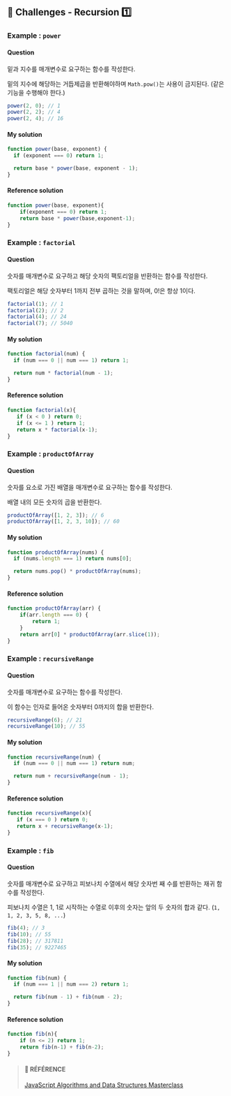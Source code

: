 ## 🍋 Challenges - Recursion 1️⃣

### Example : `power`

#### **Question**

밑과 지수를 매개변수로 요구하는 함수를 작성한다.

밑의 지수에 해당하는 거듭제곱을 반환해야하며 `Math.pow()`는 사용이 금지된다. (같은 기능을 수행해야 한다.)

```js
power(2, 0); // 1
power(2, 2); // 4
power(2, 4); // 16
```

#### **My solution**

```js
function power(base, exponent) {
  if (exponent === 0) return 1;

  return base * power(base, exponent - 1);
}
```

#### **Reference solution**

```js
function power(base, exponent){
    if(exponent === 0) return 1;
    return base * power(base,exponent-1);
}
```

### Example : `factorial`

#### **Question**

숫자를 매개변수로 요구하고 해당 숫자의 팩토리얼을 반환하는 함수를 작성한다.

팩토리얼은 해당 숫자부터 1까지 전부 곱하는 것을 말하며, 0!은 항상 1이다.

```js
factorial(1); // 1
factorial(2); // 2
factorial(4); // 24
factorial(7); // 5040
```

#### **My solution**

```js
function factorial(num) {
  if (num === 0 || num === 1) return 1;

  return num * factorial(num - 1);
}
```

#### **Reference solution**

```js
function factorial(x){
   if (x < 0 ) return 0;
   if (x <= 1 ) return 1;
   return x * factorial(x-1);
}
```

### Example : `productOfArray`

#### **Question**

숫자를 요소로 가진 배열을 매개변수로 요구하는 함수를 작성한다.

배열 내의 모든 숫자의 곱을 반환한다.

```js
productOfArray([1, 2, 3]); // 6
productOfArray([1, 2, 3, 10]); // 60
```

#### **My solution**

```js
function productOfArray(nums) {
  if (nums.length === 1) return nums[0];

  return nums.pop() * productOfArray(nums);
}
```

#### **Reference solution**

```js
function productOfArray(arr) {
    if(arr.length === 0) {
        return 1;
    }
    return arr[0] * productOfArray(arr.slice(1));
}
```

### Example : `recursiveRange`

#### **Question**

숫자를 매개변수로 요구하는 함수를 작성한다.

이 함수는 인자로 들어온 숫자부터 0까지의 합을 반환한다.

```js
recursiveRange(6); // 21
recursiveRange(10); // 55
```

#### **My solution**

```js
function recursiveRange(num) {
  if (num === 0 || num === 1) return num;

  return num + recursiveRange(num - 1);
}
```

#### **Reference solution**

```js
function recursiveRange(x){
   if (x === 0 ) return 0;
   return x + recursiveRange(x-1);
}
```

### Example : `fib`

#### **Question**

숫자를 매개변수로 요구하고 피보나치 수열에서 해당 숫자번 째 수를 반환하는 재귀 함수를 작성한다.

피보나치 수열은 1, 1로 시작하는 수열로 이후의 숫자는 앞의 두 숫자의 합과 같다. (`1, 1, 2, 3, 5, 8, ...`)

```js
fib(4); // 3
fib(10); // 55
fib(28); // 317811
fib(35); // 9227465
```

#### **My solution**

```js
function fib(num) {
  if (num === 1 || num === 2) return 1;

  return fib(num - 1) + fib(num - 2);
}
```

#### **Reference solution**

```js
function fib(n){
    if (n <= 2) return 1;
    return fib(n-1) + fib(n-2);
}
```

> #### 🐰 RÉFÉRENCE
> [JavaScript Algorithms and Data Structures Masterclass](https://www.udemy.com/course/js-algorithms-and-data-structures-masterclass/ "JavaScript Algorithms and Data Structures Masterclass")
